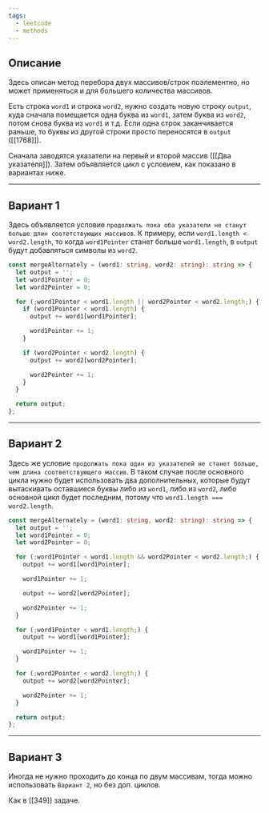 ```yaml
---
tags:
  - leetcode
  - methods
---
```

## Описание

Здесь описан метод перебора двух массивов/строк поэлементно, но может применяться и для большего количества массивов.

Есть строка `word1` и строка `word2`, нужно создать новую строку `output`, куда сначала помещается одна буква из `word1`, затем буква из `word2`, потом снова буква из `word1` и т.д. Если одна строк заканчивается раньше, то буквы из другой строки просто переносятся в `output` ([[1768]]).

Сначала заводятся указатели на первый и второй массив ([[Два указателя]]). Затем объявляется цикл с условием, как показано в вариантах ниже.

---
## Вариант 1

Здесь объявляется условие `продолжать пока оба указатели не станут больше длин соотетствующих массивов`. К примеру, если `word1.length < word2.length`, то когда `word1Pointer` станет больше `word1.length`, в `output` будут добавляться символы из `word2`.

```typescript
const mergeAlternately = (word1: string, word2: string): string => {
  let output = '';
  let word1Pointer = 0;
  let word2Pointer = 0;

  for (;word1Pointer < word1.length || word2Pointer < word2.length;) {
    if (word1Pointer < word1.length) {
      output += word1[word1Pointer];

      word1Pointer += 1;
    }

    if (word2Pointer < word2.length) {
      output += word2[word2Pointer];

      word2Pointer += 1;
    }
  }

  return output;
};
```

---
## Вариант 2

Здесь же условие `продолжать пока один из указателей не станет больше, чем длина соответствующего массив`. В таком случае после основного цикла нужно будет использовать два дополнительных, которые будут вытаскивать оставшиеся буквы либо из `word1`, либо из `word2`, либо основной цикл будет последним, потому что `word1.length === word2.length`.

```typescript
const mergeAlternately = (word1: string, word2: string): string => {
  let output = '';
  let word1Pointer = 0;
  let word2Pointer = 0;

  for (;word1Pointer < word1.length && word2Pointer < word2.length;) {
    output += word1[word1Pointer];

    word1Pointer += 1;

    output += word2[word2Pointer];

    word2Pointer += 1;
  }

  for (;word1Pointer < word1.length;) {
    output += word1[word1Pointer];

    word1Pointer += 1;
  }

  for (;word2Pointer < word2.length;) {
    output += word2[word2Pointer];

    word2Pointer += 1;
  }

  return output;
};
```

---
## Вариант 3

Иногда не нужно проходить до конца по двум массивам, тогда можно использовать `Вариант 2`, но без доп. циклов.

Как в [[349]] задаче.
